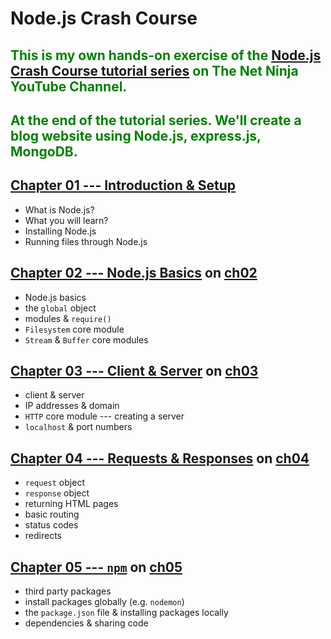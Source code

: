 Node.js Crash Course
===

## <font color=green>This is my own hands-on exercise of the [Node.js Crash Course tutorial series](https://www.youtube.com/watch?v=zb3Qk8SG5Ms&list=RDCMUCW5YeuERMmlnqo4oq8vwUpg&start_radio=1) on The Net Ninja YouTube Channel.</font>
## <font color=green>At the end of the tutorial series. We'll create a blog website using Node.js, express.js, MongoDB.</font>


[Chapter 01 --- Introduction & Setup](https://www.youtube.com/watch?v=zb3Qk8SG5Ms&t=2s)
---
- What is Node.js?
- What you will learn?
- Installing Node.js
- Running files through Node.js

[Chapter 02 --- Node.js Basics](https://www.youtube.com/watch?v=OIBIXYLJjsI) on [ch02](https://github.com/Hans-Tsai/Node.js-crash-course/tree/ch02)
---
- Node.js basics
- the `global` object
- modules & `require()`
- `Filesystem` core module
- `Stream` & `Buffer` core modules

[Chapter 03 --- Client & Server](https://www.youtube.com/watch?v=-HPZ1leCV8k) on [ch03](https://github.com/Hans-Tsai/Node.js-crash-course/tree/ch03)
---
- client & server
- IP addresses & domain
- `HTTP` core module --- creating a server
- `localhost` & port numbers

[Chapter 04 --- Requests & Responses](https://www.youtube.com/watch?v=DQD00NAUPNk) on [ch04](https://github.com/Hans-Tsai/Node.js-crash-course/tree/ch04)
---
- `request` object
- `response` object
- returning HTML pages
- basic routing
- status codes
- redirects

[Chapter 05 --- `npm`](https://www.youtube.com/watch?v=bdHE2wHT-gQ) on [ch05](https://github.com/Hans-Tsai/Node.js-crash-course/tree/ch05)
---
- third party packages
- install packages globally (e.g. `nodemon`)
- the `package.json` file & installing packages locally
- dependencies & sharing code